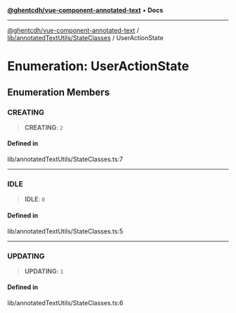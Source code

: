 [**@ghentcdh/vue-component-annotated-text**](../../../../README.md) • **Docs**

***

[@ghentcdh/vue-component-annotated-text](../../../../modules.md) / [lib/annotatedTextUtils/StateClasses](../README.md) / UserActionState

# Enumeration: UserActionState

## Enumeration Members

### CREATING

> **CREATING**: `2`

#### Defined in

lib/annotatedTextUtils/StateClasses.ts:7

***

### IDLE

> **IDLE**: `0`

#### Defined in

lib/annotatedTextUtils/StateClasses.ts:5

***

### UPDATING

> **UPDATING**: `1`

#### Defined in

lib/annotatedTextUtils/StateClasses.ts:6
